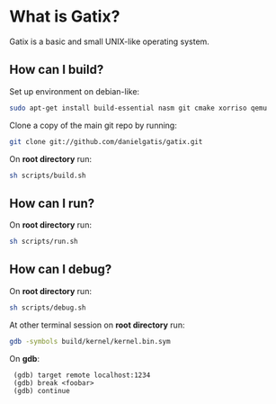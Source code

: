 What is Gatix?
=================
Gatix is a basic and small UNIX-like operating system.


How can I build?
---------------------
Set up environment on debian-like:
```bash
sudo apt-get install build-essential nasm git cmake xorriso qemu
```

Clone a copy of the main git repo by running:
```bash
git clone git://github.com/danielgatis/gatix.git
```

On **root directory** run:
```bash
sh scripts/build.sh
```

How can I run?
---------------------
On **root directory** run:
```bash
sh scripts/run.sh
```

How can I debug?
---------------------
On **root directory** run:
```bash
sh scripts/debug.sh
```

At other terminal session on **root directory** run:
```bash
gdb -symbols build/kernel/kernel.bin.sym
```

On **gdb**:
```
 (gdb) target remote localhost:1234
 (gdb) break <foobar>
 (gdb) continue
```


